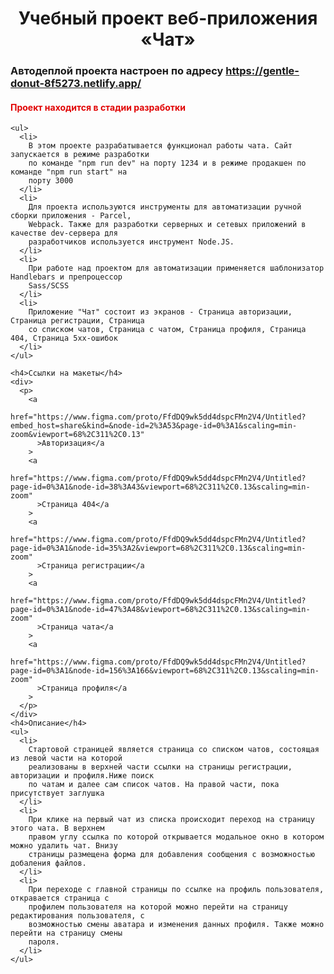 <h1 align="center">Учебный проект веб-приложения «Чат»</h1>
    <h3>
      Автодеплой проекта настроен по адресу
      <a href="https://gentle-donut-8f5273.netlify.app/"
        >https://gentle-donut-8f5273.netlify.app/</a
      >
    </h3>
    <h4 style="color: #e10404">Проект находится в стадии разработки</h4>

    <ul>
      <li>
        В этом проекте разрабатывается функционал работы чата. Сайт запускается в режиме разработки
        по команде "npm run dev" на порту 1234 и в режиме продакшен по команде "npm run start" на
        порту 3000
      </li>
      <li>
        Для проекта используются инструменты для автоматизации ручной сборки приложения - Parcel,
        Webpack. Также для разработки серверных и сетевых приложений в качестве dev-сервера для
        разработчиков используется инструмент Node.JS.
      </li>
      <li>
        При работе над проектом для автоматизации применяется шаблонизатор Handlebars и препроцессор
        Sass/SCSS
      </li>
      <li>
        Приложение "Чат" состоит из экранов - Страница авторизации, Страница регистрации, Страница
        со списком чатов, Страница с чатом, Страница профиля, Страница 404, Страница 5xx-ошибок
      </li>
    </ul>

    <h4>Ссылки на макеты</h4>
    <div>
      <p>
        <a
          href="https://www.figma.com/proto/FfdDQ9wk5dd4dspcFMn2V4/Untitled?embed_host=share&kind=&node-id=2%3A53&page-id=0%3A1&scaling=min-zoom&viewport=68%2C311%2C0.13"
          >Авторизация</a
        >
        <a
          href="https://www.figma.com/proto/FfdDQ9wk5dd4dspcFMn2V4/Untitled?page-id=0%3A1&node-id=38%3A43&viewport=68%2C311%2C0.13&scaling=min-zoom"
          >Страница 404</a
        >
        <a
          href="https://www.figma.com/proto/FfdDQ9wk5dd4dspcFMn2V4/Untitled?page-id=0%3A1&node-id=35%3A2&viewport=68%2C311%2C0.13&scaling=min-zoom"
          >Страница регистрации</a
        >
        <a
          href="https://www.figma.com/proto/FfdDQ9wk5dd4dspcFMn2V4/Untitled?page-id=0%3A1&node-id=47%3A48&viewport=68%2C311%2C0.13&scaling=min-zoom"
          >Страница чата</a
        >
        <a
          href="https://www.figma.com/proto/FfdDQ9wk5dd4dspcFMn2V4/Untitled?page-id=0%3A1&node-id=156%3A166&viewport=68%2C311%2C0.13&scaling=min-zoom"
          >Страница профиля</a
        >
      </p>
    </div>
    <h4>Описание</h4>
    <ul>
      <li>
        Стартовой страницей является страница со списком чатов, состоящая из левой части на которой
        реализованы в верхней части ссылки на страницы регистрации, авторизации и профиля.Ниже поиск
        по чатам и далее сам список чатов. На правой части, пока присутствует заглушка
      </li>
      <li>
        При клике на первый чат из списка происходит переход на страницу этого чата. В верхнем
        правом углу ссылка по которой открывается модальное окно в котором можно удалить чат. Внизу
        страницы размещена форма для добавления сообщения с возможностью добаления файлов.
      </li>
      <li>
        При переходе с главной страницы по ссылке на профиль пользователя, откравается страница с
        профилем пользователя на которой можно перейти на страницу редактирования пользователя, с
        возможностью смены аватара и изменения данных профиля. Также можно перейти на страницу смены
        пароля.
      </li>
    </ul>
